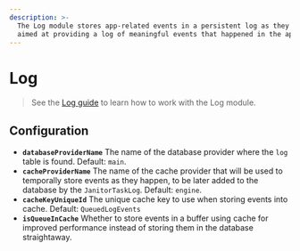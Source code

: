 ```yaml
---
description: >-
  The Log module stores app-related events in a persistent log as they occur,
  aimed at providing a log of meaningful events that happened in the app.
---
```


# Log

> See the [Log guide](../../../guide/log-guide/) to learn how to work with the Log module.

## Configuration

* **`databaseProviderName`** The name of the database provider where the `log` table is found. Default: `main`.
* **`cacheProviderName`** The name of the cache provider that will be used to temporally store events as they happen, to be later added to the database by the `JanitorTaskLog`. Default: `engine`.
* **`cacheKeyUniqueId`** The unique cache key to use when storing events into cache. Default: `QueuedLogEvents`
* **`isQueueInCache`** Whether to store events in a buffer using cache for improved performance instead of storing them in the database straightaway.


